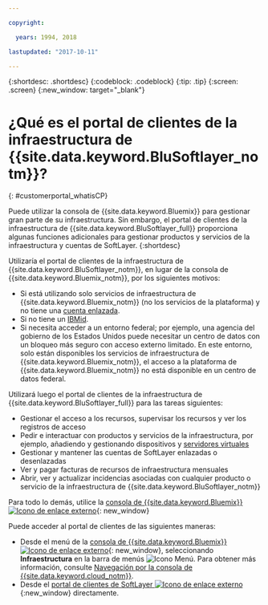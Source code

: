 ```yaml
---

copyright:

  years: 1994, 2018

lastupdated: "2017-10-11"

---
```


{:shortdesc: .shortdesc}
{:codeblock: .codeblock}
{:tip: .tip}
{:screen: .screen}
{:new_window: target="_blank"}


# ¿Qué es el portal de clientes de la infraestructura de {{site.data.keyword.BluSoftlayer_notm}}?
{: #customerportal_whatisCP}

Puede utilizar la consola de {{site.data.keyword.Bluemix}} para gestionar gran parte de su infraestructura. Sin embargo, el portal de clientes de la infraestructura de {{site.data.keyword.BluSoftlayer_full}} proporciona algunas funciones adicionales para gestionar productos y servicios de la infraestructura y cuentas de SoftLayer.
{:shortdesc}

Utilizaría el portal de clientes de la infraestructura de {{site.data.keyword.BluSoftlayer_notm}}, en lugar de la consola de {{site.data.keyword.Bluemix_notm}}, por los siguientes motivos:
  * Si está utilizando solo servicios de infraestructura de {{site.data.keyword.Bluemix_notm}} (no los servicios de la plataforma) y no tiene una [cuenta enlazada](/docs/account/softlayerlink.html#link_user_accounts).
  * Si no tiene un [IBMid](/docs/account/softlayerlink.html#switchtoIBMid).
  * Si necesita acceder a un entorno federal; por ejemplo, una agencia del gobierno de los Estados Unidos puede necesitar un centro de datos con un bloqueo más seguro con acceso externo limitado. En este entorno, solo están disponibles los servicios de infraestructura de {{site.data.keyword.Bluemix_notm}}, el acceso a la plataforma de {{site.data.keyword.Bluemix_notm}} no está disponible en un centro de datos federal.

Utilizará luego el portal de clientes de la infraestructura de {{site.data.keyword.BluSoftlayer_full}} para las tareas siguientes:
  * Gestionar el acceso a los recursos, supervisar los recursos y ver los registros de acceso
  * Pedir e interactuar con productos y servicios de la infraestructura, por ejemplo, añadiendo y gestionando dispositivos y [servidores virtuales](/docs/vsi/vsi_index.html#getting-started-with-virtual-servers)
  * Gestionar y mantener las cuentas de SoftLayer enlazadas o desenlazadas
  * Ver y pagar facturas de recursos de infraestructura mensuales
  * Abrir, ver y actualizar incidencias asociadas con cualquier producto o servicio de la infraestructura de {{site.data.keyword.BluSoftlayer_notm}}

Para todo lo demás, utilice la [consola de {{site.data.keyword.Bluemix}} ![Icono de enlace externo](../icons/launch-glyph.svg)](https://cloud.ibm.com){: new_window}

Puede acceder al portal de clientes de las siguientes maneras:
* Desde el menú de la [consola de {{site.data.keyword.Bluemix}} ![Icono de enlace externo](../icons/launch-glyph.svg)](https://cloud.ibm.com){: new_window}, seleccionando **Infraestructura** en la barra de menús ![Icono Menú](../icons/icon_hamburger.svg). Para obtener más información, consulte [Navegación por la consola de {{site.data.keyword.cloud_notm}}](/docs/overview/ui.html#ui).
* Desde el [portal de clientes de SoftLayer ![Icono de enlace externo](../icons/launch-glyph.svg)](https://control.softlayer.com/){:new_window} directamente.
